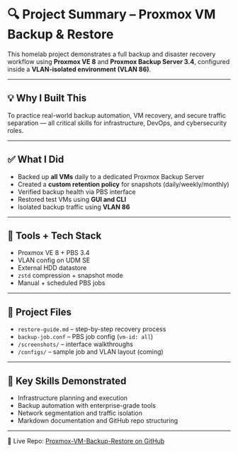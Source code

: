 # 🔍 Project Summary – Proxmox VM Backup & Restore

This homelab project demonstrates a full backup and disaster recovery workflow using **Proxmox VE 8** and **Proxmox Backup Server 3.4**, configured inside a **VLAN-isolated environment (VLAN 86)**.

---

## 💡 Why I Built This
To practice real-world backup automation, VM recovery, and secure traffic separation — all critical skills for infrastructure, DevOps, and cybersecurity roles.

---

## ✅ What I Did
- Backed up **all VMs** daily to a dedicated Proxmox Backup Server
- Created a **custom retention policy** for snapshots (daily/weekly/monthly)
- Verified backup health via PBS interface
- Restored test VMs using **GUI and CLI**
- Isolated backup traffic using **VLAN 86**

---

## 🧰 Tools + Tech Stack
- Proxmox VE 8 + PBS 3.4
- VLAN config on UDM SE
- External HDD datastore
- `zstd` compression + snapshot mode
- Manual + scheduled PBS jobs

---

## 📂 Project Files
- `restore-guide.md` – step-by-step recovery process
- `backup-job.conf` – PBS job config (`vm-id: all`)
- `/screenshots/` – interface walkthroughs
- `/configs/` – sample job and VLAN layout (coming)

---

## 🧠 Key Skills Demonstrated
- Infrastructure planning and execution
- Backup automation with enterprise-grade tools
- Network segmentation and traffic isolation
- Markdown documentation and GitHub repo structuring

---

📍 Live Repo: [Proxmox-VM-Backup-Restore on GitHub](https://github.com/allfinahsan/Proxmox-VM-Backup-Restore)
